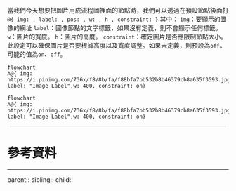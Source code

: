 當我們今天想要把圖片用成流程圖裡面的節點時，我們可以透過在預設節點後面打
`@{ img: , label: , pos: , w: , h , constraint: }`
其中：
`img`：要顯示的圖像的網址
`label`：圖像節點的文字標籤，如果沒有定義，則不會顯示任何標籤。
`w`：圖片的寬度。
`h`：圖片的高度。
`constraint`：確定圖片是否應限制節點大小。此設定可以確保圖片是否要根據高度以及寬度調整。如果未定義，則預設為`off`。可能的值為`on`、`off`。
```Mermaid
flowchart
A@{ img: https://i.pinimg.com/736x/f8/8b/fa/f88bfa7bb532b8b46379cb8a635f3593.jpg, label: "Image Label",w: 400, constraint: on}
```
```mermaid
flowchart
A@{ img: https://i.pinimg.com/736x/f8/8b/fa/f88bfa7bb532b8b46379cb8a635f3593.jpg, label: "Image Label",w: 400, constraint: on}
```

- - -
# 參考資料

- - -
parent::
sibling::
child::
